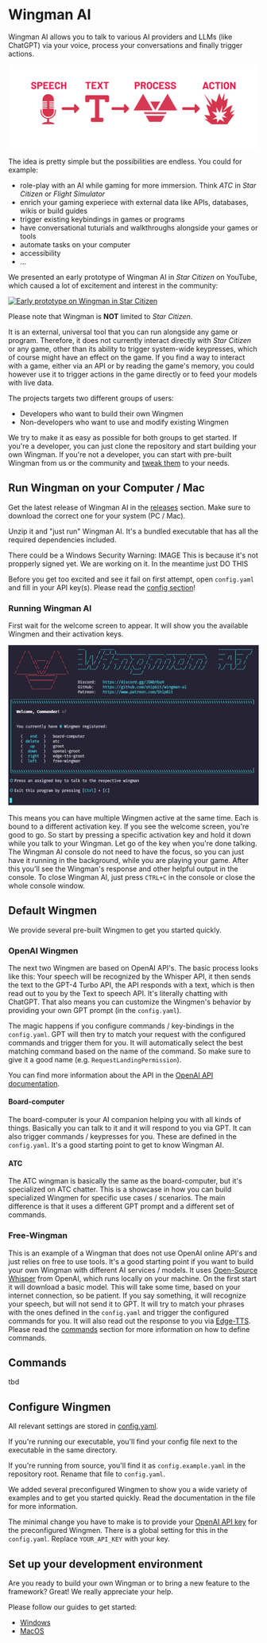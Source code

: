 # Wingman AI

Wingman AI allows you to talk to various AI providers and LLMs (like ChatGPT) via your voice, process your conversations and finally trigger actions.

![Wingman Flow](assets/wingman-flow.png)

The idea is pretty simple but the possibilities are endless. You could for example:

- role-play with an AI while gaming for more immersion. Think _ATC_ in _Star Citizen_ or _Flight Simulator_
- enrich your gaming experiece with external data like APIs, databases, wikis or build guides
- trigger existing keybindings in games or programs
- have conversational tuturials and walkthroughs alongside your games or tools
- automate tasks on your computer
- accessibility
- ...

We presented an early prototype of Wingman AI in _Star Citizen_ on YouTube, which caused a lot of excitement and interest in the community:

[![Early prototype on Wingman in Star Citizen](https://img.youtube.com/vi/hHy7OZQX_nQ/0.jpg)](https://www.youtube.com/watch?v=hHy7OZQX_nQ)

Please note that Wingman is **NOT** limited to _Star Citizen_.

It is an external, universal tool that you can run alongside any game or program. Therefore, it does not currently interact directly with _Star Citizen_ or any game, other than its ability to trigger system-wide keypresses, which of course might have an effect on the game.
If you find a way to interact with a game, either via an API or by reading the game's memory, you could however use it to trigger actions in the game directly or to feed your models with live data.

The projects targets two different groups of users:

- Developers who want to build their own Wingmen
- Non-developers who want to use and modify existing Wingmen

We try to make it as easy as possible for both groups to get started. If you're a developer, you can just clone the repository and start building your own Wingman. If you're not a developer, you can start with pre-built Wingman from us or the community and [tweak them](#configure-wingmen) to your needs.

## Run Wingman on your Computer / Mac

Get the latest release of Wingman AI in the [releases](https://github.com/ShipBit/wingman-ai/releases) section. Make sure to download the correct one for your system (PC / Mac).

Unzip it and "just run" Wingman AI. It's a bundled executable that has all the required dependencies included.

There could be a Windows Security Warning: IMAGE
This is because it's not propperly signed yet. We are working on it. In the meantime just DO THIS

Before you get too excited and see it fail on first attempt, open `config.yaml` and fill in your API key(s). Please read the [config section](#configure-wingmen)!

### Running Wingman AI

First wait for the welcome screen to appear. It will show you the available Wingmen and their activation keys.

![Wingman Welcome Screen](assets/welcome-screen.png)

This means you can have multiple Wingmen active at the same time. Each is bound to a different activation key. If you see the welcome screen, you're good to go. So start by pressing a specific activation key and hold it down while you talk to your Wingman. Let go of the key when you're done talking. The Wingman AI console do not need to have the focus, so you can just have it running in the background, while you are playing your game. After this you'll see the Wingman's response and other helpful output in the console. To close Wingman AI, just press `CTRL+C` in the console or close the whole console window.

## Default Wingmen

We provide several pre-built Wingmen to get you started quickly.

### OpenAI Wingmen

The next two Wingmen are based on OpenAI API's. The basic process looks like this: Your speech will be recognized by the Whisper API, it then sends the text to the GPT-4 Turbo API, the API responds with a text, which is then read out to you by the Text to speech API. It's literally chatting with ChatGPT. That also means you can customize the Wingmen's behavior by providing your own GPT prompt (in the `config.yaml`).

The magic happens if you configure commands / key-bindings in the `config.yaml`. GPT will then try to match your request with the configured commands and trigger them for you. It will automatically select the best matching command based on the name of the command. So make sure to give it a good name (e.g. `RequestLandingPermission`).

You can find more information about the API in the [OpenAI API documentation](https://beta.openai.com/docs/introduction).

#### Board-computer

The board-computer is your AI companion helping you with all kinds of things. Basically you can talk to it and it will respond to you via GPT. It can also trigger commands / keypresses for you. These are defined in the `config.yaml`. It's a good starting point to get to know Wingman AI.

#### ATC

The ATC wingman is basically the same as the board-computer, but it's specialized on ATC chatter. This is a showcase in how you can build specialized Wingmen for specific use cases / scenarios. The main difference is that it uses a different GPT prompt and a different set of commands.

### Free-Wingman

This is an example of a Wingman that does not use OpenAI online API's and just relies on free to use tools. It's a good starting point if you want to build your own Wingman with different AI services / models. It uses [Open-Source Whisper](https://github.com/openai/whisper) from OpenAI, which runs locally on your machine. On the first start it will download a basic model. This will take some time, based on your internet connection, so be patient. If you say something, it will recognize your speech, but will not send it to GPT. It will try to match your phrases with the ones defined in the `config.yaml` and trigger the configured commands for you. It will also read out the response to you via [Edge-TTS](https://github.com/rany2/edge-tts). Please read the [commands](#commands) section for more information on how to define commands.

## Commands

tbd

## Configure Wingmen

All relevant settings are stored in [config.yaml](https://github.com/ShipBit/wingman-ai/blob/main/config.example.yaml).

If you're running our executable, you'll find your config file next to the executable in the same directory.

If you're running from source, you'll find it as `config.example.yaml` in the repository root. Rename that file to `config.yaml`.

We added several preconfigured Wingmen to show you a wide variety of examples and to get you started quickly. Read the documentation in the file for more information.

The minimal change you have to make is to provide your [OpenAI API key](https://platform.openai.com/account/api-keys) for the preconfigured Wingmen. There is a global setting for this in the `config.yaml`. Replace `YOUR_API_KEY` with your key.

## Set up your development environment

Are you ready to build your own Wingman or to bring a new feature to the framework? Great! We really appreciate your help.

Please follow our guides to get started:

- [Windows](docs/develop-windows.md)
- [MacOS](docs/develop-macos.md)
